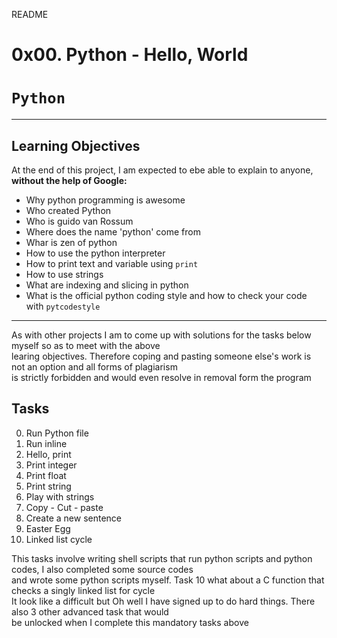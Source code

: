 README
# 0x00. Python - Hello, World
# `Python`
---
## Learning Objectives
At the end of this project, I am expected to ebe able to explain to anyone, **without the help of Google:**<br>
- Why python programming is awesome
- Who created Python
- Who is guido van Rossum
- Where does the name 'python' come from
- Whar is zen of python
- How to use the python interpreter
- How to print text and variable using `print`
- How to use strings
- What are indexing and slicing in python
- What is the official python coding style and how to check your code with `pytcodestyle`

---
As with other projects I am to come up with solutions for the tasks below myself so as to meet with the above<br>
learing objectives. Therefore coping and pasting someone else's work is not an option and all forms of plagiarism<br>
is strictly forbidden and would even resolve in removal form the program
## Tasks
0. Run Python file
1. Run inline
2. Hello, print
3. Print integer
4. Print float
5. Print string
6. Play with strings
7. Copy - Cut - paste
8. Create a new sentence
9. Easter Egg
10. Linked list cycle

This tasks involve writing shell scripts that run python scripts and python codes, I also completed some source codes<br>
and wrote some python scripts myself. Task 10 what about a C function  that checks a singly linked list for cycle<br>
It look like a difficult but Oh well I have signed up to do hard things. There also 3 other advanced task that would<br>be unlocked when I complete this mandatory tasks above
